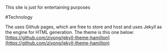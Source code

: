 This site is just for entertaining purposes

#Technology

The uses Github pages, which are free to store and host and uses Jekyll as the engine for HTML generation. The theme is this one below:  
[https://github.com/zivong/jekyll-theme-hamilton](https://github.com/zivong/jekyll-theme-hamilton)
